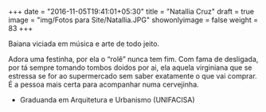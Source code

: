 +++
date = "2016-11-05T19:41:01+05:30"
title = "Natallia Cruz"
draft = true
image = "img/Fotos para Site/Natallia.JPG"
showonlyimage = false
weight = 83
+++

Baiana viciada em música e arte de todo jeito.

<!--more-->

Adora uma festinha, por ela o “rolê” nunca tem fim. Com fama de desligada, por tá sempre tomando tombos doidos por ai, ela aquela virginiana que se estressa se for ao supermercado sem saber exatamente o que vai comprar. É a pessoa mais certa para acompanhar numa cervejinha.

* Graduanda em Arquitetura e Urbanismo (UNIFACISA)
